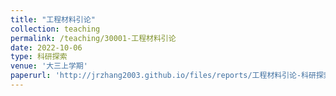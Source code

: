 ```yaml
---
title: "工程材料引论"
collection: teaching
permalink: /teaching/30001-工程材料引论
date: 2022-10-06
type: 科研探索
venue: '大三上学期'
paperurl: 'http://jrzhang2003.github.io/files/reports/工程材料引论-科研探索.pdf'
---
```

